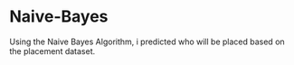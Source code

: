 # Naive-Bayes
Using the Naive Bayes Algorithm, i predicted who will be placed based on the placement dataset.
